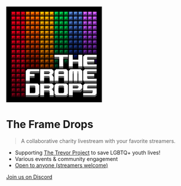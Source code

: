 ![Project logo](logo.png)

# The Frame Drops

> A collaborative charity livestream with your favorite streamers.

- Supporting [The Trevor Project](https://www.thetrevorproject.org/) to save LGBTQ+ youth lives!
- Various events & community engagement
- [Open to anyone (streamers welcome)](overlays/)

[Join us on Discord](https://discord.theframedrops.com)
